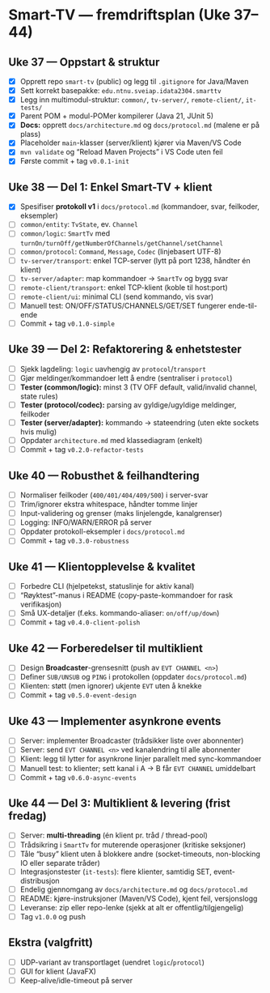 # Smart-TV — fremdriftsplan (Uke 37–44)

## Uke 37 — Oppstart & struktur
- [x] Opprett repo `smart-tv` (public) og legg til `.gitignore` for Java/Maven  
- [x] Sett korrekt basepakke: `edu.ntnu.sveiap.idata2304.smarttv`  
- [x] Legg inn multimodul-struktur: `common/`, `tv-server/`, `remote-client/`, `it-tests/`  
- [x] Parent POM + modul-POMer kompilerer (Java 21, JUnit 5)  
- [x] **Docs:** opprett `docs/architecture.md` og `docs/protocol.md` (malene er på plass)  
- [x] Placeholder `main`-klasser (server/klient) kjører via Maven/VS Code  
- [x] `mvn validate` og “Reload Maven Projects” i VS Code uten feil  
- [X] Første commit + tag `v0.0.1-init`

## Uke 38 — Del 1: Enkel Smart-TV + klient
- [x] Spesifiser **protokoll v1** i `docs/protocol.md` (kommandoer, svar, feilkoder, eksempler)  
- [ ] `common/entity`: `TvState`, ev. `Channel`   
- [ ] `common/logic`: `SmartTv` med `turnOn/turnOff/getNumberOfChannels/getChannel/setChannel`  
- [ ] `common/protocol`: `Command`, `Message`, `Codec` (linjebasert UTF-8)  
- [ ] `tv-server/transport`: enkel TCP-server (lytt på port 1238, håndter én klient)  
- [ ] `tv-server/adapter`: map kommandoer → `SmartTv` og bygg svar  
- [ ] `remote-client/transport`: enkel TCP-klient (koble til host:port)  
- [ ] `remote-client/ui`: minimal CLI (send kommando, vis svar)  
- [ ] Manuell test: ON/OFF/STATUS/CHANNELS/GET/SET fungerer ende-til-ende  
- [ ] Commit + tag `v0.1.0-simple`

## Uke 39 — Del 2: Refaktorering & enhetstester
- [ ] Sjekk lagdeling: `logic` uavhengig av `protocol`/`transport`  
- [ ] Gjør meldinger/kommandoer lett å endre (sentraliser i `protocol`)  
- [ ] **Tester (common/logic):** minst 3 (TV OFF default, valid/invalid channel, state rules)  
- [ ] **Tester (protocol/codec):** parsing av gyldige/ugyldige meldinger, feilkoder  
- [ ] **Tester (server/adapter):** kommando → stateendring (uten ekte sockets hvis mulig)  
- [ ] Oppdater `architecture.md` med klassediagram (enkelt)  
- [ ] Commit + tag `v0.2.0-refactor-tests`

## Uke 40 — Robusthet & feilhandtering
- [ ] Normaliser feilkoder (`400/401/404/409/500`) i server-svar  
- [ ] Trim/ignorer ekstra whitespace, håndter tomme linjer  
- [ ] Input-validering og grenser (maks linjelengde, kanalgrenser)  
- [ ] Logging: INFO/WARN/ERROR på server  
- [ ] Oppdater protokoll-eksempler i `docs/protocol.md`  
- [ ] Commit + tag `v0.3.0-robustness`

## Uke 41 — Klientopplevelse & kvalitet
- [ ] Forbedre CLI (hjelpetekst, statuslinje for aktiv kanal)  
- [ ] “Røyktest”-manus i README (copy-paste-kommandoer for rask verifikasjon)  
- [ ] Små UX-detaljer (f.eks. kommando-aliaser: `on/off/up/down`)  
- [ ] Commit + tag `v0.4.0-client-polish`

## Uke 42 — Forberedelser til multiklient
- [ ] Design **Broadcaster**-grensesnitt (push av `EVT CHANNEL <n>`)  
- [ ] Definer `SUB/UNSUB` og `PING` i protokollen (oppdater `docs/protocol.md`)  
- [ ] Klienten: støtt (men ignorer) ukjente `EVT` uten å knekke  
- [ ] Commit + tag `v0.5.0-event-design`

## Uke 43 — Implementer asynkrone events
- [ ] Server: implementer Broadcaster (trådsikker liste over abonnenter)  
- [ ] Server: send `EVT CHANNEL <n>` ved kanalendring til alle abonnenter  
- [ ] Klient: legg til lytter for asynkrone linjer parallelt med sync-kommandoer  
- [ ] Manuell test: to klienter; sett kanal i A → B får `EVT CHANNEL` umiddelbart  
- [ ] Commit + tag `v0.6.0-async-events`

## Uke 44 — Del 3: Multiklient & levering (frist fredag)
- [ ] Server: **multi-threading** (én klient pr. tråd / thread-pool)  
- [ ] Trådsikring i `SmartTv` for muterende operasjoner (kritiske seksjoner)  
- [ ] Tåle “busy” klient uten å blokkere andre (socket-timeouts, non-blocking IO eller separate tråder)  
- [ ] Integrasjonstester (`it-tests`): flere klienter, samtidig SET, event-distribusjon  
- [ ] Endelig gjennomgang av `docs/architecture.md` og `docs/protocol.md`  
- [ ] README: kjøre-instruksjoner (Maven/VS Code), kjent feil, versjonslogg  
- [ ] Leveranse: zip eller repo-lenke (sjekk at alt er offentlig/tilgjengelig)  
- [ ] Tag `v1.0.0` og push

## Ekstra (valgfritt)
- [ ] UDP-variant av transportlaget (uendret `logic`/`protocol`)  
- [ ] GUI for klient (JavaFX)  
- [ ] Keep-alive/idle-timeout på server
